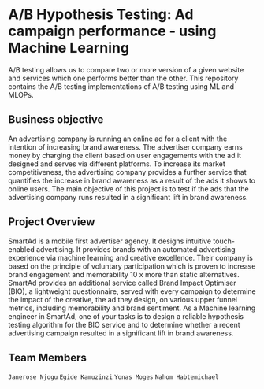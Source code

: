 

# A/B Hypothesis Testing: Ad campaign performance - using Machine Learning

A/B testing allows us to compare two or more version of a given website and services which one performs better than the other.
This repository contains the A/B testing implementations of A/B testing using ML and MLOPs.

## Business objective

An advertising company is running an online ad for a client with the intention of increasing brand awareness. The advertiser company earns money by charging the client based on user engagements with the ad it designed and serves via different platforms. To increase its market competitiveness, the advertising company provides a further service that quantifies the increase in brand awareness as a result of the ads it shows to online users. The main objective of this project is to test if the ads that the advertising company runs resulted in a significant lift in brand awareness.

## Project Overview

SmartAd is a mobile first advertiser agency. It designs intuitive touch-enabled advertising. It provides brands with an automated advertising experience via machine learning and creative excellence. Their company is based on the principle of voluntary participation which is proven to increase brand engagement and memorability 10 x more than static alternatives.
SmartAd provides an additional service called Brand Impact Optimiser (BIO), a lightweight questionnaire, served with every campaign to determine the impact of the creative, the ad they design, on various upper funnel metrics, including memorability and brand sentiment.
As a Machine learning engineer in SmartAd, one of your tasks is to design a reliable hypothesis testing algorithm for the BIO service and to determine whether a recent advertising campaign resulted in a significant lift in brand awareness.

## Team Members

`Janerose Njogu`
`Egide Kamuzinzi`
`Yonas Moges`
`Nahom Habtemichael`
